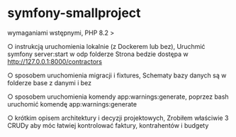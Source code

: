 # symfony-smallproject

wymaganiami wstępnymi,
PHP 8.2 >

○ instrukcją uruchomienia lokalnie (z Dockerem lub bez),
Uruchmić symfony server:start w odp folderze
Strona bedzie dostępa w  http://127.0.0.1:8000/contractors

○ sposobem uruchomienia migracji i fixtures,
Schematy bazy danych są w folderze base
z danymi i bez

○ sposobem uruchomienia komendy app:warnings:generate,
poprzez bash uruchomić komendę app:warnings:generate

○ krótkim opisem architektury i decyzji projektowych,
Zrobiłem właściwie 3 CRUDy aby móc łatwiej kontrolować faktury, kontrahentów i budgety
 